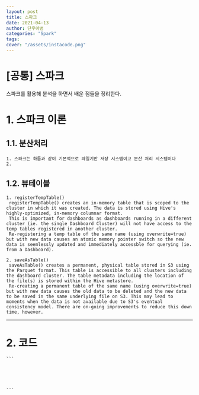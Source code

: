 ```yaml
---
layout: post
title: 스파크
date: 2021-04-13
author: 단우아범
categories: "Spark"
tags:	
cover: "/assets/instacode.png"
---
```


[공통] 스파크
======================

스파크를 활용해 분석을 하면서 배운 점들을 정리한다.


# 1. 스파크 이론
## 1.1. 분산처리
	1. 스파크는 하둡과 같이 기본적으로 파일기반 저장 시스템이고 분산 처리 시스템이다
	2. 


## 1.2. 뷰테이블
	1. registerTempTable()
     registerTempTable() creates an in-memory table that is scoped to the cluster in which it was created. The data is stored using Hive's highly-optimized, in-memory columnar format.  
     This is important for dashboards as dashboards running in a different cluster (ie. the single Dashboard Cluster) will not have access to the temp tables registered in another cluster.  
     Re-registering a temp table of the same name (using overwrite=true) but with new data causes an atomic memory pointer switch so the new data is seemlessly updated and immediately accessble for querying (ie. from a Dashboard).  

	2. saveAsTable()
     saveAsTable() creates a permanent, physical table stored in S3 using the Parquet format. This table is accessible to all clusters including the dashboard cluster. The table metadata including the location of the file(s) is stored within the Hive metastore.	
     Re-creating a permanent table of the same name (using overwrite=true) but with new data causes the old data to be deleted and the new data to be saved in the same underlying file on S3. This may lead to moments when the data is not available due to S3's eventual consistency model. There are on-going improvements to reduce this down time, however.

****
# 2. 코드
    ```
    
    
    
    
    
    ```
